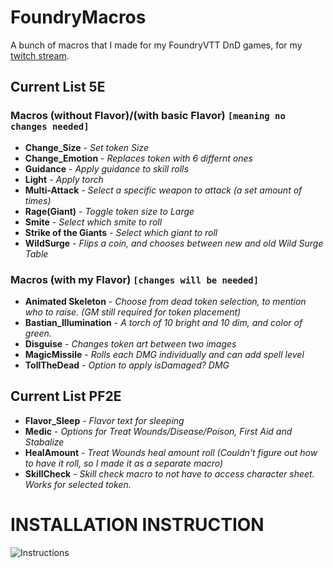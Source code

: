 # FoundryMacros
A bunch of macros that I made for my FoundryVTT DnD games, for my [twitch stream](https://www.twitch.tv/octopple_).

## Current List 5E

### Macros (without Flavor)/(with basic Flavor) `[meaning no changes needed]`
* **Change_Size**          - *Set token Size*
* **Change_Emotion**       - *Replaces token with 6 differnt ones*
* **Guidance**             - *Apply guidance to skill rolls*
* **Light**                - *Apply torch*
* **Multi-Attack**         - *Select a specific weapon to attack (a set amount of times)*
* **Rage(Giant)**          - *Toggle token size to Large*
* **Smite**                - *Select which smite to roll*
* **Strike of the Giants** - *Select which giant to roll*
* **WildSurge**            - *Flips a coin, and chooses between new and old Wild Surge Table*
### Macros (with my Flavor) `[changes will be needed]`
* **Animated Skeleton**    - *Choose from dead token selection, to mention who to raise. (GM still required for token placement)*
* **Bastian_Illumination** - *A torch of 10 bright and 10 dim, and color of green.*
* **Disguise**             - *Changes token art between two images*
* **MagicMissile**         - *Rolls each DMG individually and can add spell level*
* **TollTheDead**          - *Option to apply isDamaged? DMG*
## Current List PF2E
* **Flavor_Sleep**         - *Flavor text for sleeping*
* **Medic**                - *Options for Treat Wounds/Disease/Poison, First Aid and Stabalize*
* **HealAmount**           - *Treat Wounds heal amount roll (Couldn't figure out how to have it roll, so I made it as a separate macro)*
* **SkillCheck**           - *Skill check macro to not have to access character sheet. Works for selected token.*


# INSTALLATION INSTRUCTION
![Instructions](https://i.imgur.com/taqh5PG.png)
